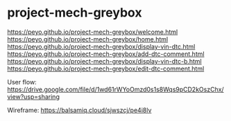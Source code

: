 # project-mech-greybox

https://peyo.github.io/project-mech-greybox/welcome.html<br/>
https://peyo.github.io/project-mech-greybox/home.html<br/>
https://peyo.github.io/project-mech-greybox/display-vin-dtc.html<br/>
https://peyo.github.io/project-mech-greybox/add-dtc-comment.html<br/>
https://peyo.github.io/project-mech-greybox/display-vin-dtc-b.html<br/>
https://peyo.github.io/project-mech-greybox/edit-dtc-comment.html<br/>

User flow:
https://drive.google.com/file/d/1wd61rWYoOmzd0s1s8Wqs9pCD2kOszChx/view?usp=sharing

Wireframe:
https://balsamiq.cloud/sjwszcj/pe4i8lv
